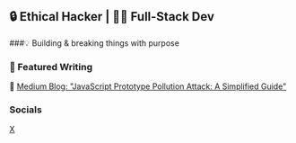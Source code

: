 ## 🔒 Ethical Hacker | 👨‍💻 Full-Stack Dev 

###💡 Building & breaking things with purpose 

### 📝 Featured Writing
📖 [Medium Blog: "JavaScript Prototype Pollution Attack: A Simplified Guide"](https://medium.com/@dodir.sec/javascript-prototype-pollution-attack-a-simplified-guide-c3b4ba8a6441)

### Socials 
[X](https://x.com/izzy0101010101)
